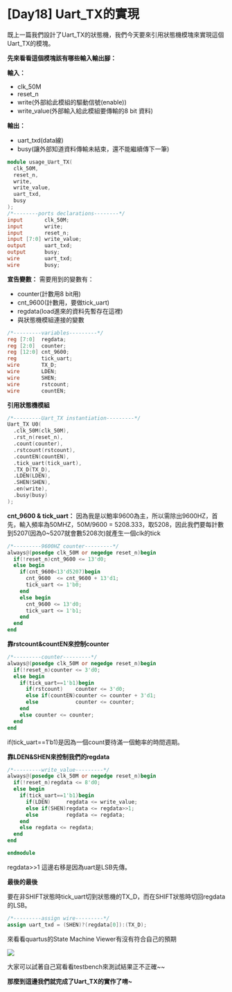 # [Day18] Uart_TX的實現
既上一篇我們設計了Uart_TX的狀態機，我們今天要來引用狀態機模塊來實現這個Uart_TX的模塊。

**先來看看這個模塊該有哪些輸入輸出腳：**

**輸入：**
- clk_50M
- reset_n
- write(外部給此模組的驅動信號(enable))
- write_value(外部輸入給此模組要傳輸的8 bit 資料)

**輸出：**
- uart_txd(data線)
- busy(讓外部知道資料傳輸未結束，還不能繼續傳下一筆)


```verilog
module usage_Uart_TX(
  clk_50M, 
  reset_n, 
  write, 
  write_value, 
  uart_txd, 
  busy
);
/*--------ports declarations--------*/
input       clk_50M;
input       write;
input       reset_n;
input [7:0] write_value;
output      uart_txd;
output      busy;
wire        uart_txd;
wire        busy;
```
**宣告變數：**
需要用到的變數有：
- counter(計數用8 bit用)
- cnt_9600(計數用，要做tick_uart)
- regdata(load進來的資料先暫存在這裡)
- 與狀態機模組連接的變數

```verilog
/*---------variables---------*/
reg [7:0]  regdata;
reg [2:0]  counter;
reg [12:0] cnt_9600;
reg        tick_uart;
wire       TX_D;
wire       LDEN;
wire       SHEN;
wire       rstcount;
wire       countEN;
```

**引用狀態機模組**

```verilog
/*---------Uart_TX instantiation---------*/
Uart_TX U0(
  .clk_50M(clk_50M),
  .rst_n(reset_n),
  .count(counter),
  .rstcount(rstcount),
  .countEN(countEN),
  .tick_uart(tick_uart),
  .TX_D(TX_D),
  .LDEN(LDEN),
  .SHEN(SHEN),
  .en(write),
  .busy(busy)
);
```

**cnt_9600 & tick_uart：**
因為我是以鮑率9600為主，所以需除出9600HZ，首先，輸入頻率為50MHZ，50M/9600 = 5208.333，取5208，因此我們要每計數到5207(因為0~5207就會數5208次)就產生一個clk的tick

```verilog
/*---------9600HZ counter---------*/
always@(posedge clk_50M or negedge reset_n)begin
  if(!reset_n)cnt_9600 <= 13'd0;
  else begin
    if(cnt_9600<13'd5207)begin
      cnt_9600  <= cnt_9600 + 13'd1;
      tick_uart <= 1'b0;
    end 
    else begin
      cnt_9600 <= 13'd0;
      tick_uart <= 1'b1;
    end 
  end
end
```

**靠rstcount&countEN來控制counter**

```verilog
/*---------counter---------*/
always@(posedge clk_50M or negedge reset_n)begin
  if(!reset_n)counter <= 3'd0;
  else begin
    if(tick_uart==1'b1)begin
      if(rstcount)    counter <= 3'd0;
      else if(countEN)counter <= counter + 3'd1;
      else            counter <= counter;
    end
    else counter <= counter;
  end
end
```
if(tick_uart==1'b1)是因為一個count要待滿一個鮑率的時間週期。

**靠LDEN&SHEN來控制我們的regdata**

```verilog
/*---------write_value---------*/
always@(posedge clk_50M or negedge reset_n)begin
  if(!reset_n)regdata <= 8'd0;
  else begin
    if(tick_uart==1'b1)begin
      if(LDEN)     regdata <= write_value;
      else if(SHEN)regdata <= regdata>>1;
      else         regdata <= regdata;
    end
    else regdata <= regdata;
  end
end

endmodule
```
regdata>>1 這邊右移是因為uart是LSB先傳。

**最後的最後**

要在非SHIFT狀態時tick_uart切到狀態機的TX_D，而在SHIFT狀態時切回regdata的LSB。

```verilog
/*---------assign wire---------*/
assign uart_txd = (SHEN)?(regdata[0]):(TX_D);
```

來看看quartus的State Machine Viewer有沒有符合自己的預期

![](https://i.imgur.com/Ud3uOgp.png)

大家可以試著自己寫看看testbench來測試結果正不正確~~

**那麼到這邊我們就完成了Uart_TX的實作了唷~**
